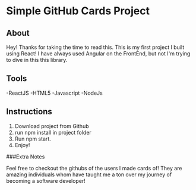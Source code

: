 # Simple GitHub Cards Project

## About
Hey! Thanks for taking the time to read this. This is my first project I built using React! I have always used Angular on the FrontEnd, but not I'm trying to dive in this this library.

## Tools
-ReactJS
-HTML5
-Javascript
-NodeJs


## Instructions

1) Download project from Github
2) run npm install in project folder
3) Run npm start.
4) Enjoy!




###Extra Notes

Feel free to checkout the githubs of the users I made cards of! They are amazing individuals whom have taught me a ton over my journey of becoming a software developer!